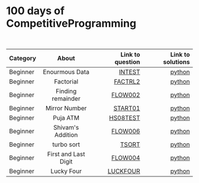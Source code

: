 # 100 days of CompetitiveProgramming
 
 <br>

| Category    | About       | Link to question  | Link to solutions |
| :---        |    :----:   |          ---:     |          ---: |
| Beginner      | Enourmous Data       | [INTEST](https://www.codechef.com/problems/INTEST)      | [python](Biginner/enourmousData.py)   |
| Beginner      | Factorial     | [FACTRL2](https://www.codechef.com/problems/FCTRL2)      | [python](Biginner/factorial.py)   |
| Beginner      | Finding remainder      | [FLOW002](https://www.codechef.com/problems/FLOW002)      | [python](Biginner/findRem.py)   |
| Beginner      | Mirror Number       | [START01](https://www.codechef.com/problems/START01)      | [python](Biginner/mirrorNumber.py)   |
| Beginner      | Puja ATM       | [HS08TEST](https://www.codechef.com/problems/HS08TEST)      | [python](Biginner/pujaATM.py)   |
| Beginner      | Shivam's Addition      | [ FLOW006](https://www.codechef.com/problems/FLOW006)      | [python](Biginner/shivamAddition.py)   |
| Beginner      | turbo sort     | [ TSORT](https://www.codechef.com/problems/TSORT)      | [python](Biginner/turboSort.py)   |
| Beginner      | First and Last Digit   | [FLOW004](https://www.codechef.com/problems/FLOW004)      | [python](Biginner/firstAndLast.py)   |
| Beginner      | Lucky Four   | [LUCKFOUR](https://www.codechef.com/problems/LUCKFOUR)      | [python](Biginner/firstAndLast.py)   |

